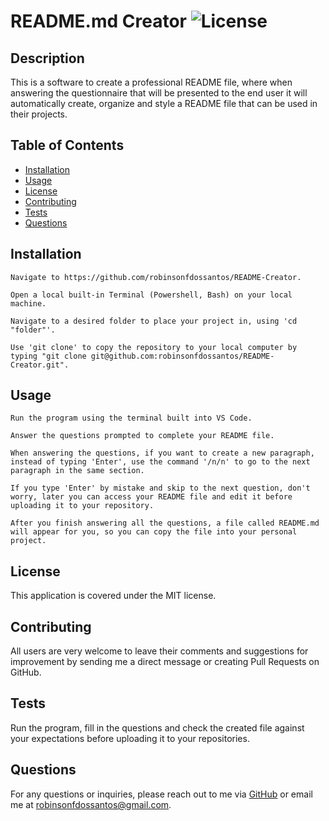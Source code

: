 # README.md Creator  ![License](https://img.shields.io/badge/license-MIT-blue.svg)

  ## Description
  This is a software to create a professional README file, where when answering the questionnaire that will be presented to the end user it will automatically create, organize and style a README file that can be used in their projects.
    
  ## Table of Contents
  - [Installation](#installation)
  - [Usage](#usage)
  - [License](#license)
  - [Contributing](#contributing)
  - [Tests](#tests)
  - [Questions](#questions)
  
  ## Installation
    Navigate to https://github.com/robinsonfdossantos/README-Creator.

    Open a local built-in Terminal (Powershell, Bash) on your local machine.

    Navigate to a desired folder to place your project in, using 'cd "folder"'.

    Use 'git clone' to copy the repository to your local computer by typing "git clone git@github.com:robinsonfdossantos/README-Creator.git".

  ## Usage

    Run the program using the terminal built into VS Code.

    Answer the questions prompted to complete your README file.

    When answering the questions, if you want to create a new paragraph, instead of typing 'Enter', use the command '/n/n' to go to the next paragraph in the same section.

    If you type 'Enter' by mistake and skip to the next question, don't worry, later you can access your README file and edit it before uploading it to your repository.

    After you finish answering all the questions, a file called README.md will appear for you, so you can copy the file into your personal project.
  
  ## License
  This application is covered under the MIT license.
  
  ## Contributing
  All users are very welcome to leave their comments and suggestions for improvement by sending me a direct message or creating Pull Requests on GitHub.
  
  ## Tests
  Run the program, fill in the questions and check the created file against your expectations before uploading it to your repositories.
  
  ## Questions
  For any questions or inquiries, please reach out to me via [GitHub](https://github.com/robinsonfdossantos) or email me at robinsonfdossantos@gmail.com.
  